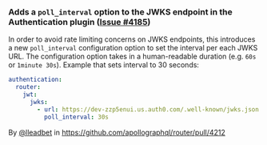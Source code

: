 ### Adds a `poll_interval` option to the JWKS endpoint in the Authentication plugin ([Issue #4185](https://github.com/apollographql/router/issues/4185))

In order to avoid rate limiting concerns on JWKS endpoints, this introduces a new `poll_interval` configuration option to set the interval per each JWKS URL. The configuration option takes in a human-readable duration (e.g. `60s` or `1minute 30s`). Example that sets interval to 30 seconds: 

```yml
authentication:
  router:
    jwt:
      jwks:
        - url: https://dev-zzp5enui.us.auth0.com/.well-known/jwks.json
          poll_interval: 30s
```

By [@lleadbet](https://github.com/lleadbet) in https://github.com/apollographql/router/pull/4212
